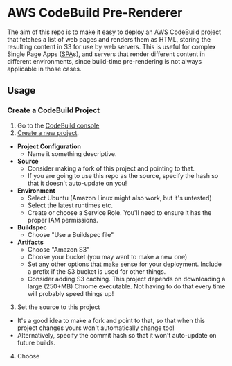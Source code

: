 # AWS CodeBuild Pre-Renderer

The aim of this repo is to make it easy to deploy an AWS CodeBuild
project that fetches a list of web pages and renders them as HTML, storing the
resulting content in S3 for use by web servers. This is useful for
complex Single Page Apps (<abbr title="Single Page App">SPA</abbr>s),
and servers that render different content in different environments,
since build-time pre-rendering is not always applicable in those cases.

## Usage

### Create a CodeBuild Project

1. Go to the [CodeBuild console](https://console.aws.amazon.com/codesuite/codebuild/projects.)
2. [Create a new project](https://console.aws.amazon.com/codesuite/codebuild/project/new).
  + **Project Configuration**
    + Name it something descriptive.
  + **Source**
    + Consider making a fork of this project and pointing to that.
    + If you are going to use this repo as the source, specify the hash so that it doesn't auto-update on you!
  + **Environment**
    + Select Ubuntu (Amazon Linux might also work, but it's untested)
    + Select the latest runtimes etc.
    + Create or choose a Service Role. You'll need to ensure it has the proper IAM permissions.
  + **Buildspec**
    + Choose "Use a Buildspec file"
  + **Artifacts**
    + Choose "Amazon S3"
    + Choose your bucket (you may want to make a new one)
    + Set any other options that make sense for your deployment. Include a prefix if the S3 bucket is used for other things.
    + Consider adding S3 caching. This project depends on downloading a large (250+MB) Chrome executable. Not having to do that every time will probably speed things up!
3. Set the source to this project
  + It's a good idea to make a fork and point to that, so that when this project changes yours won't automatically change too!
  + Alternatively, specify the commit hash so that it won't auto-update on future builds.
4. Choose
